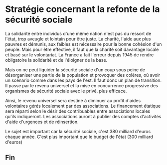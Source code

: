# Stratégie concernant la refonte de la sécurité sociale

La solidarité entre individus d'une même nation n'est pas du ressort de l'état, trop aveugle et lointain pour être juste. La charité, l'aide aux plus pauvres et démunis, aux faibles est nécessaire pour la bonne cohésion d'un peuple. Mais pour être effective, il faut que la charité soit davantage locale et basé sur le volontariat. La France a fait l'erreur depuis 1945 de rendre obligatoire la solidarité et de l'éloigner de la base.

Mais on ne peut liquider la sécurité sociale d'un coup sous peine de désorganiser une partie de la population et provoquer des colères, où avoir un scénario comme dans les pays de l'est. Il faut donc un plan de transition. Il passe par le revenu universel et la mise en concurrence progressive des organismes de sécurité sociale avec le privé, plus efficace.

Ainsi, le revenu universel sera destiné à diminuer au profit d'aides volontaires gérés localement par des associations. Le financement étatique sera réparti selon le désir des contribuables entre associations locales qu'ils indiqueront. Les associations auront à publier des comptes d'activités d'aide d'urgences et de réinsertion.

Le sujet est important car la sécurité sociale, c'est 380 milliard d'euros chaque année. C'est plus important que le budget de l'état (300 milliard d'euros)

## Fin
